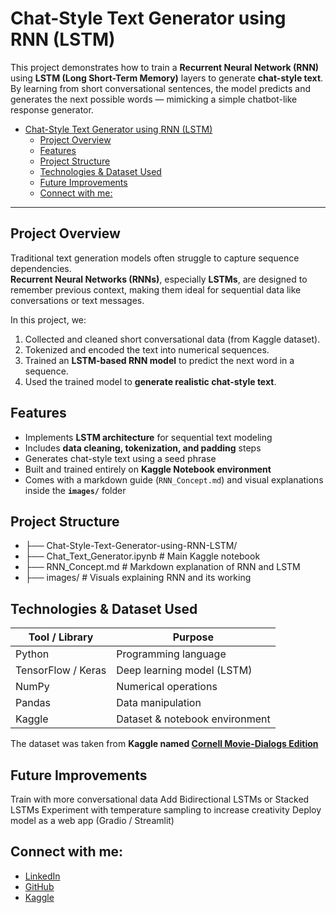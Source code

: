 # Chat-Style Text Generator using RNN (LSTM)

This project demonstrates how to train a **Recurrent Neural Network (RNN)** using **LSTM (Long Short-Term Memory)** layers to generate **chat-style text**.  
By learning from short conversational sentences, the model predicts and generates the next possible words — mimicking a simple chatbot-like response generator.

- [Chat-Style Text Generator using RNN (LSTM)](#-chat-style-text-generator-using-rnn-lstm)
  - [Project Overview](#project-overview)
  - [Features](#features)
  - [Project Structure](#project-structure)
  - [Technologies \& Dataset  Used](#technologies--dataset--used)
  - [Future Improvements](#future-improvements)
  - [Connect with me:](#connect-with-me)


---

## Project Overview

Traditional text generation models often struggle to capture sequence dependencies.  
**Recurrent Neural Networks (RNNs)**, especially **LSTMs**, are designed to remember previous context, making them ideal for sequential data like conversations or text messages.

In this project, we:
1. Collected and cleaned short conversational data (from Kaggle dataset).  
2. Tokenized and encoded the text into numerical sequences.  
3. Trained an **LSTM-based RNN model** to predict the next word in a sequence.  
4. Used the trained model to **generate realistic chat-style text**.  


## Features

- Implements **LSTM architecture** for sequential text modeling  
- Includes **data cleaning, tokenization, and padding** steps  
- Generates chat-style text using a seed phrase  
- Built and trained entirely on **Kaggle Notebook environment**  
- Comes with a markdown guide (`RNN_Concept.md`) and visual explanations inside the **`images/`** folder  


## Project Structure
* ├── Chat-Style-Text-Generator-using-RNN-LSTM/
* ├── Chat_Text_Generator.ipynb # Main Kaggle notebook
* ├── RNN_Concept.md # Markdown explanation of RNN and LSTM
* ├── images/ # Visuals explaining RNN and its working

## Technologies & Dataset  Used

| Tool / Library | Purpose |
|----------------|----------|
| Python | Programming language |
| TensorFlow / Keras | Deep learning model (LSTM) |
| NumPy | Numerical operations |
| Pandas | Data manipulation |
| Kaggle | Dataset & notebook environment |

The dataset was taken from **Kaggle named [Cornell Movie-Dialogs Edition](https://www.kaggle.com/datasets/rajathmc/cornell-moviedialog-corpus)**


## Future Improvements
Train with more conversational data
Add Bidirectional LSTMs or Stacked LSTMs
Experiment with temperature sampling to increase creativity
Deploy model as a web app (Gradio / Streamlit)

## Connect with me:
* [LinkedIn](https://www.linkedin.com/in/mfahadbashir/)
* [GitHub](https://github.com/muhammadfahd)
* [Kaggle](https://www.kaggle.com/muhammadfahadbashir)
